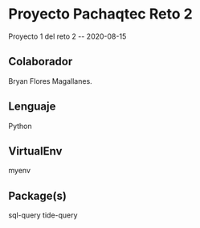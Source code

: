 # Proyecto Pachaqtec Reto 2

Proyecto 1 del reto 2 -- 2020-08-15

## Colaborador

Bryan Flores Magallanes.

## Lenguaje

Python

## VirtualEnv
myenv

## Package(s)
sql-query
tide-query
